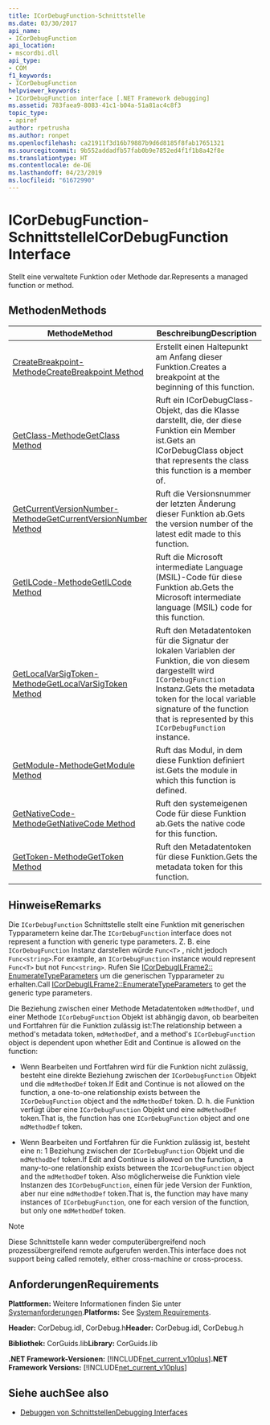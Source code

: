 ```yaml
---
title: ICorDebugFunction-Schnittstelle
ms.date: 03/30/2017
api_name:
- ICorDebugFunction
api_location:
- mscordbi.dll
api_type:
- COM
f1_keywords:
- ICorDebugFunction
helpviewer_keywords:
- ICorDebugFunction interface [.NET Framework debugging]
ms.assetid: 783faea9-8083-41c1-b04a-51a81ac4c8f3
topic_type:
- apiref
author: rpetrusha
ms.author: ronpet
ms.openlocfilehash: ca21911f3d16b79887b9d6d8185f8fab17651321
ms.sourcegitcommit: 9b552addadfb57fab0b9e7852ed4f1f1b8a42f8e
ms.translationtype: HT
ms.contentlocale: de-DE
ms.lasthandoff: 04/23/2019
ms.locfileid: "61672990"
---
```

# <a name="icordebugfunction-interface"></a><span data-ttu-id="f838f-102">ICorDebugFunction-Schnittstelle</span><span class="sxs-lookup"><span data-stu-id="f838f-102">ICorDebugFunction Interface</span></span>

<span data-ttu-id="f838f-103">Stellt eine verwaltete Funktion oder Methode dar.</span><span class="sxs-lookup"><span data-stu-id="f838f-103">Represents a managed function or method.</span></span>  
  
## <a name="methods"></a><span data-ttu-id="f838f-104">Methoden</span><span class="sxs-lookup"><span data-stu-id="f838f-104">Methods</span></span>  
  
|<span data-ttu-id="f838f-105">Methode</span><span class="sxs-lookup"><span data-stu-id="f838f-105">Method</span></span>|<span data-ttu-id="f838f-106">Beschreibung</span><span class="sxs-lookup"><span data-stu-id="f838f-106">Description</span></span>|  
|------------|-----------------|  
|[<span data-ttu-id="f838f-107">CreateBreakpoint-Methode</span><span class="sxs-lookup"><span data-stu-id="f838f-107">CreateBreakpoint Method</span></span>](../../../../docs/framework/unmanaged-api/debugging/icordebugfunction-createbreakpoint-method.md)|<span data-ttu-id="f838f-108">Erstellt einen Haltepunkt am Anfang dieser Funktion.</span><span class="sxs-lookup"><span data-stu-id="f838f-108">Creates a breakpoint at the beginning of this function.</span></span>|  
|[<span data-ttu-id="f838f-109">GetClass-Methode</span><span class="sxs-lookup"><span data-stu-id="f838f-109">GetClass Method</span></span>](../../../../docs/framework/unmanaged-api/debugging/icordebugfunction-getclass-method.md)|<span data-ttu-id="f838f-110">Ruft ein ICorDebugClass-Objekt, das die Klasse darstellt, die, der diese Funktion ein Member ist.</span><span class="sxs-lookup"><span data-stu-id="f838f-110">Gets an ICorDebugClass object that represents the class this function is a member of.</span></span>|  
|[<span data-ttu-id="f838f-111">GetCurrentVersionNumber-Methode</span><span class="sxs-lookup"><span data-stu-id="f838f-111">GetCurrentVersionNumber Method</span></span>](../../../../docs/framework/unmanaged-api/debugging/icordebugfunction-getcurrentversionnumber-method.md)|<span data-ttu-id="f838f-112">Ruft die Versionsnummer der letzten Änderung dieser Funktion ab.</span><span class="sxs-lookup"><span data-stu-id="f838f-112">Gets the version number of the latest edit made to this function.</span></span>|  
|[<span data-ttu-id="f838f-113">GetILCode-Methode</span><span class="sxs-lookup"><span data-stu-id="f838f-113">GetILCode Method</span></span>](../../../../docs/framework/unmanaged-api/debugging/icordebugfunction-getilcode-method.md)|<span data-ttu-id="f838f-114">Ruft die Microsoft intermediate Language (MSIL)-Code für diese Funktion ab.</span><span class="sxs-lookup"><span data-stu-id="f838f-114">Gets the Microsoft intermediate language (MSIL) code for this function.</span></span>|  
|[<span data-ttu-id="f838f-115">GetLocalVarSigToken-Methode</span><span class="sxs-lookup"><span data-stu-id="f838f-115">GetLocalVarSigToken Method</span></span>](../../../../docs/framework/unmanaged-api/debugging/icordebugfunction-getlocalvarsigtoken-method.md)|<span data-ttu-id="f838f-116">Ruft den Metadatentoken für die Signatur der lokalen Variablen der Funktion, die von diesem dargestellt wird `ICorDebugFunction` Instanz.</span><span class="sxs-lookup"><span data-stu-id="f838f-116">Gets the metadata token for the local variable signature of the function that is represented by this `ICorDebugFunction` instance.</span></span>|  
|[<span data-ttu-id="f838f-117">GetModule-Methode</span><span class="sxs-lookup"><span data-stu-id="f838f-117">GetModule Method</span></span>](../../../../docs/framework/unmanaged-api/debugging/icordebugfunction-getmodule-method.md)|<span data-ttu-id="f838f-118">Ruft das Modul, in dem diese Funktion definiert ist.</span><span class="sxs-lookup"><span data-stu-id="f838f-118">Gets the module in which this function is defined.</span></span>|  
|[<span data-ttu-id="f838f-119">GetNativeCode-Methode</span><span class="sxs-lookup"><span data-stu-id="f838f-119">GetNativeCode Method</span></span>](../../../../docs/framework/unmanaged-api/debugging/icordebugfunction-getnativecode-method.md)|<span data-ttu-id="f838f-120">Ruft den systemeigenen Code für diese Funktion ab.</span><span class="sxs-lookup"><span data-stu-id="f838f-120">Gets the native code for this function.</span></span>|  
|[<span data-ttu-id="f838f-121">GetToken-Methode</span><span class="sxs-lookup"><span data-stu-id="f838f-121">GetToken Method</span></span>](../../../../docs/framework/unmanaged-api/debugging/icordebugfunction-gettoken-method.md)|<span data-ttu-id="f838f-122">Ruft den Metadatentoken für diese Funktion.</span><span class="sxs-lookup"><span data-stu-id="f838f-122">Gets the metadata token for this function.</span></span>|  
  
## <a name="remarks"></a><span data-ttu-id="f838f-123">Hinweise</span><span class="sxs-lookup"><span data-stu-id="f838f-123">Remarks</span></span>  
 <span data-ttu-id="f838f-124">Die `ICorDebugFunction` Schnittstelle stellt eine Funktion mit generischen Typparametern keine dar.</span><span class="sxs-lookup"><span data-stu-id="f838f-124">The `ICorDebugFunction` interface does not represent a function with generic type parameters.</span></span> <span data-ttu-id="f838f-125">Z. B. eine `ICorDebugFunction` Instanz darstellen würde `Func<T>` , nicht jedoch `Func<string>`.</span><span class="sxs-lookup"><span data-stu-id="f838f-125">For example, an `ICorDebugFunction` instance would represent `Func<T>` but not `Func<string>`.</span></span> <span data-ttu-id="f838f-126">Rufen Sie [ICorDebugILFrame2:: EnumerateTypeParameters](../../../../docs/framework/unmanaged-api/debugging/icordebugilframe2-enumeratetypeparameters-method.md) um die generischen Typparameter zu erhalten.</span><span class="sxs-lookup"><span data-stu-id="f838f-126">Call [ICorDebugILFrame2::EnumerateTypeParameters](../../../../docs/framework/unmanaged-api/debugging/icordebugilframe2-enumeratetypeparameters-method.md) to get the generic type parameters.</span></span>  
  
 <span data-ttu-id="f838f-127">Die Beziehung zwischen einer Methode Metadatentoken `mdMethodDef`, und einer Methode `ICorDebugFunction` Objekt ist abhängig davon, ob bearbeiten und Fortfahren für die Funktion zulässig ist:</span><span class="sxs-lookup"><span data-stu-id="f838f-127">The relationship between a method's metadata token, `mdMethodDef`, and a method's `ICorDebugFunction` object is dependent upon whether Edit and Continue is allowed on the function:</span></span>  
  
- <span data-ttu-id="f838f-128">Wenn Bearbeiten und Fortfahren wird für die Funktion nicht zulässig, besteht eine direkte Beziehung zwischen der `ICorDebugFunction` Objekt und die `mdMethodDef` token.</span><span class="sxs-lookup"><span data-stu-id="f838f-128">If Edit and Continue is not allowed on the function, a one-to-one relationship exists between the `ICorDebugFunction` object and the `mdMethodDef` token.</span></span> <span data-ttu-id="f838f-129">D. h. die Funktion verfügt über eine `ICorDebugFunction` Objekt und eine `mdMethodDef` token.</span><span class="sxs-lookup"><span data-stu-id="f838f-129">That is, the function has one `ICorDebugFunction` object and one `mdMethodDef` token.</span></span>  
  
- <span data-ttu-id="f838f-130">Wenn Bearbeiten und Fortfahren für die Funktion zulässig ist, besteht eine n: 1 Beziehung zwischen der `ICorDebugFunction` Objekt und die `mdMethodDef` token.</span><span class="sxs-lookup"><span data-stu-id="f838f-130">If Edit and Continue is allowed on the function, a many-to-one relationship exists between the `ICorDebugFunction` object and the `mdMethodDef` token.</span></span> <span data-ttu-id="f838f-131">Also möglicherweise die Funktion viele Instanzen des `ICorDebugFunction`, einen für jede Version der Funktion, aber nur eine `mdMethodDef` token.</span><span class="sxs-lookup"><span data-stu-id="f838f-131">That is, the function may have many instances of `ICorDebugFunction`, one for each version of the function, but only one `mdMethodDef` token.</span></span>  
  
> [!NOTE]
>  <span data-ttu-id="f838f-132">Diese Schnittstelle kann weder computerübergreifend noch prozessübergreifend remote aufgerufen werden.</span><span class="sxs-lookup"><span data-stu-id="f838f-132">This interface does not support being called remotely, either cross-machine or cross-process.</span></span>  
  
## <a name="requirements"></a><span data-ttu-id="f838f-133">Anforderungen</span><span class="sxs-lookup"><span data-stu-id="f838f-133">Requirements</span></span>  
 <span data-ttu-id="f838f-134">**Plattformen:** Weitere Informationen finden Sie unter [Systemanforderungen](../../../../docs/framework/get-started/system-requirements.md).</span><span class="sxs-lookup"><span data-stu-id="f838f-134">**Platforms:** See [System Requirements](../../../../docs/framework/get-started/system-requirements.md).</span></span>  
  
 <span data-ttu-id="f838f-135">**Header:** CorDebug.idl, CorDebug.h</span><span class="sxs-lookup"><span data-stu-id="f838f-135">**Header:** CorDebug.idl, CorDebug.h</span></span>  
  
 <span data-ttu-id="f838f-136">**Bibliothek:**  CorGuids.lib</span><span class="sxs-lookup"><span data-stu-id="f838f-136">**Library:**  CorGuids.lib</span></span>  
  
 <span data-ttu-id="f838f-137">**.NET Framework-Versionen:** [!INCLUDE[net_current_v10plus](../../../../includes/net-current-v10plus-md.md)]</span><span class="sxs-lookup"><span data-stu-id="f838f-137">**.NET Framework Versions:** [!INCLUDE[net_current_v10plus](../../../../includes/net-current-v10plus-md.md)]</span></span>  
  
## <a name="see-also"></a><span data-ttu-id="f838f-138">Siehe auch</span><span class="sxs-lookup"><span data-stu-id="f838f-138">See also</span></span>

- [<span data-ttu-id="f838f-139">Debuggen von Schnittstellen</span><span class="sxs-lookup"><span data-stu-id="f838f-139">Debugging Interfaces</span></span>](../../../../docs/framework/unmanaged-api/debugging/debugging-interfaces.md)

